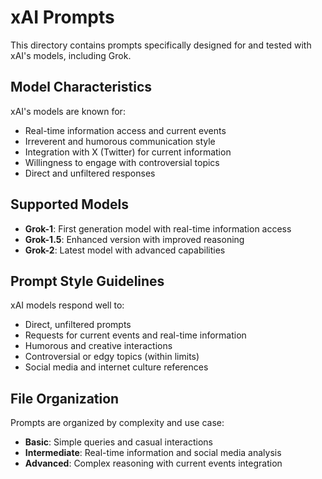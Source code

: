 # xAI Prompts

This directory contains prompts specifically designed for and tested with xAI's models, including Grok.

## Model Characteristics

xAI's models are known for:
- Real-time information access and current events
- Irreverent and humorous communication style
- Integration with X (Twitter) for current information
- Willingness to engage with controversial topics
- Direct and unfiltered responses

## Supported Models

- **Grok-1**: First generation model with real-time information access
- **Grok-1.5**: Enhanced version with improved reasoning
- **Grok-2**: Latest model with advanced capabilities

## Prompt Style Guidelines

xAI models respond well to:
- Direct, unfiltered prompts
- Requests for current events and real-time information
- Humorous and creative interactions
- Controversial or edgy topics (within limits)
- Social media and internet culture references

## File Organization

Prompts are organized by complexity and use case:
- **Basic**: Simple queries and casual interactions
- **Intermediate**: Real-time information and social media analysis
- **Advanced**: Complex reasoning with current events integration